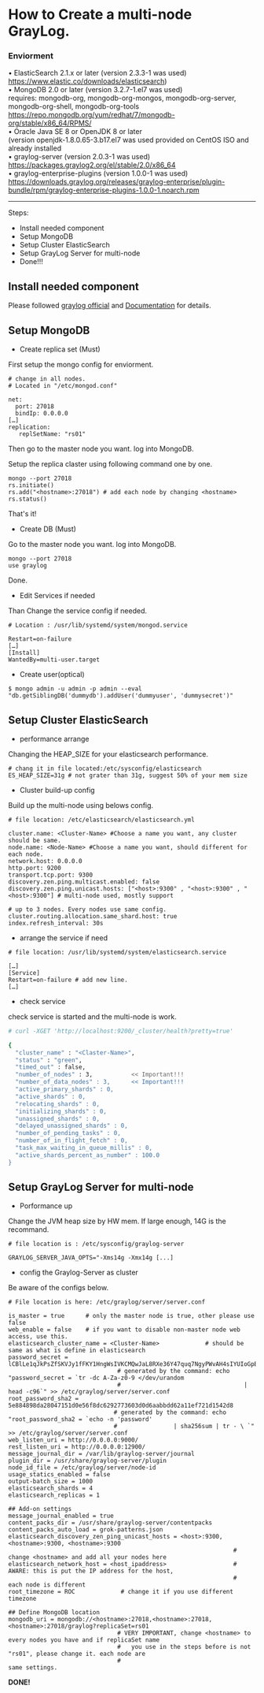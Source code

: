 # How to Create a multi-node GrayLog.


### Enviorment

•	ElasticSearch 2.1.x or later (version 2.3.3-1 was used)  
    https://www.elastic.co/downloads/elasticsearch)  
•	MongoDB 2.0 or later (version 3.2.7-1.el7 was used)   
    requires: mongodb-org, mongodb-org-mongos, mongodb-org-server, mongodb-org-shell, mongodb-org-tools  
    https://repo.mongodb.org/yum/redhat/7/mongodb-org/stable/x86_64/RPMS/  
•	Oracle Java SE 8 or OpenJDK 8 or later  
    (version openjdk-1.8.0.65-3.b17.el7 was used provided on CentOS ISO and already installed  
•	graylog-server (version 2.0.3-1 was used)   
    https://packages.graylog2.org/el/stable/2.0/x86_64  
•	graylog-enterprise-plugins (version 1.0.0-1 was used)  
    https://downloads.graylog.org/releases/graylog-enterprise/plugin-bundle/rpm/graylog-enterprise-plugins-1.0.0-1.noarch.rpm  

---

Steps:
* Install needed component
* Setup MongoDB
* Setup Cluster ElasticSearch
* Setup GrayLog Server for multi-node
* Done!!!

## Install needed component

Please followed [graylog official](https://www.graylog.org/) and [Documentation](http://docs.graylog.org/) for details.

## Setup MongoDB

* Create replica set (Must)

First setup the mongo config for enviorment.

```shell
# change in all nodes.
# Located in "/etc/mongod.conf"

net:
  port: 27018
  bindIp: 0.0.0.0
[…]
replication:
   replSetName: "rs01"
```

Then go to the master node you want. log into MongoDB.

Setup the replica claster using following command one by one.

```shell
mongo --port 27018
rs.initiate()
rs.add("<hostname>:27018") # add each node by changing <hostname>
rs.status()
```

That's it!

* Create DB (Must)

Go to the master node you want. log into MongoDB.

```shell
mongo --port 27018
use graylog
```

Done.

* Edit Services if needed

Than Change the service config if needed.

```shell
# Location : /usr/lib/systemd/system/mongod.service

Restart=on-failure
[…]
[Install]
WantedBy=multi-user.target
```

* Create user(optical)

```shell
$ mongo admin -u admin -p admin --eval "db.getSiblingDB('dummydb').addUser('dummyuser', 'dummysecret')"
```

## Setup Cluster ElasticSearch

* performance arrange
 
Changing the HEAP_SIZE for your elasticsearch performance.

```shell
# chang it in file located:/etc/sysconfig/elasticsearch
ES_HEAP_SIZE=31g # not grater than 31g, suggest 50% of your mem size
```

* Cluster build-up config

Build up the multi-node using belows config.

```shell
# file location: /etc/elasticsearch/elasticsearch.yml

cluster.name: <Cluster-Name> #Choose a name you want, any cluster should be same.
node.name: <Node-Name> #Choose a name you want, should different for each node.
network.host: 0.0.0.0
http.port: 9200
transport.tcp.port: 9300
discovery.zen.ping.multicast.enabled: false
discovery.zen.ping.unicast.hosts: ["<host>:9300" , "<host>:9300" , "<host>:9300"] # multi-node used, mostly support
                                                                       # up to 3 nodes. Every nodes use same config.
cluster.routing.allocation.same_shard.host: true
index.refresh_interval: 30s
```

* arrange the service if need

```shell
# file location: /usr/lib/systemd/system/elasticsearch.service

[…]
[Service]
Restart=on-failure # add new line.
[…]
```

* check service 

check service is started and the multi-node is work.

```bash
# curl -XGET 'http://localhost:9200/_cluster/health?pretty=true'

{
  "cluster_name" : "<Claster-Name>",
  "status" : "green",
  "timed_out" : false,
  "number_of_nodes" : 3,           << Important!!!
  "number_of_data_nodes" : 3,      << Important!!!
  "active_primary_shards" : 0,
  "active_shards" : 0,
  "relocating_shards" : 0,
  "initializing_shards" : 0,
  "unassigned_shards" : 0,
  "delayed_unassigned_shards" : 0,
  "number_of_pending_tasks" : 0,
  "number_of_in_flight_fetch" : 0,
  "task_max_waiting_in_queue_millis" : 0,
  "active_shards_percent_as_number" : 100.0
}
```

## Setup GrayLog Server for multi-node

* Porformance up

Change the JVM heap size by HW mem. If large enough, 14G is the recommand.

```shell
# file location is : /etc/sysconfig/graylog-server

GRAYLOG_SERVER_JAVA_OPTS="-Xms14g -Xmx14g [...]
```

* config the Graylog-Server as cluster

Be aware of the configs below.

```shell
# File location is here: /etc/graylog/server/server.conf

is_master = true      # only the master node is true, other please use false
web_enable = false    # if you want to disable non-master node web access, use this.
elasticsearch_cluster_name = <Cluster-Name>             # should be same as what is define in elasticsearch
password_secret = lCBlLe1qJkPsZfSKVJy1fFKY1HngWsIVKCMQwJaL8RXe36Y47quq7NgyPWvAH4sIYUIoGpB2NFKYUw9S0WhFy8mkLzxEaS2f  
                               # generated by the command: echo "password_secret = `tr -dc A-Za-z0-9 </dev/urandom 
                               #                                   | head -c96`" >> /etc/graylog/server/server.conf
root_password_sha2 = 5e884898da28047151d0e56f8dc6292773603d0d6aabbdd62a11ef721d1542d8                
                              # generated by the command: echo "root_password_sha2 = `echo -n 'password' 
                              #                | sha256sum | tr - \ `" >> /etc/graylog/server/server.conf
web_listen_uri = http://0.0.0.0:9000/
rest_listen_uri = http://0.0.0.0:12900/
message_journal_dir = /var/lib/graylog-server/journal
plugin_dir = /usr/share/graylog-server/plugin
node_id_file = /etc/graylog/server/node-id
usage_statics_enabled = false
output-batch_size = 1000
elasticsearch_shards = 4
elasticsearch_replicas = 1

## Add-on settings
message_journal_enabled = true
content_packs_dir = /usr/share/graylog-server/contentpacks
content_packs_auto_load = grok-patterns.json
elasticsearch_discovery_zen_ping_unicast_hosts = <host>:9300, <hostname>:9300, <hostname>:9300    
                                                                # change <hostname> and add all your nodes here
elasticsearch_network_host = <host_ipaddress>                   # AWARE: this is put the IP address for the host,
                                                                #                          each node is different
root_timezone = ROC             # change it if you use different timezone

## Define MongoDB location
mongodb_uri = mongodb://<hostname>:27018,<hostname>:27018,<hostname>:27018/graylog?replicaSet=rs01   
                               # VERY IMPORTANT, change <hostname> to every nodes you have and if replicaSet name 
                               #   you use in the steps before is not "rs01", please change it. each node are
                               #                                                                    same settings. 
```

**DONE!**


